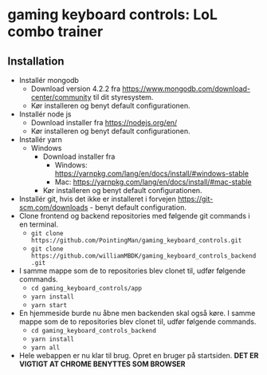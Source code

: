 # gaming keyboard controls: LoL combo trainer

## Installation
* Installér mongodb
    * Download version 4.2.2 fra https://www.mongodb.com/download-center/community til dit styresystem.
    * Kør installeren og benyt default configurationen.
* Installér node js
    * Download installer fra https://nodejs.org/en/
    * Kør installeren og benyt default configurationen.
* Installér yarn
    * Windows
        * Download installer fra 
            * Windows: https://yarnpkg.com/lang/en/docs/install/#windows-stable
            * Mac: https://yarnpkg.com/lang/en/docs/install/#mac-stable
        * Kør installeren og benyt default configurationen.
* Installér git, hvis det ikke er installeret i forvejen https://git-scm.com/downloads - benyt default configuration.
* Clone frontend og backend repositories med følgende git commands i en terminal.
    * `git clone https://github.com/PointingMan/gaming_keyboard_controls.git`
    * `git clone https://github.com/williamMBDK/gaming_keyboard_controls_backend.git`
* I samme mappe som de to repositories blev clonet til, udfør følgende commands.
    * `cd gaming_keyboard_controls/app`
    * `yarn install`
    * `yarn start`
* En hjemmeside burde nu åbne men backenden skal også køre. I samme mappe som de to repositories blev clonet til, udfør følgende commands.
    * `cd gaming_keyboard_controls_backend`
    * `yarn install`
    * `yarn all`
* Hele webappen er nu klar til brug. Opret en bruger på startsiden. **DET ER VIGTIGT AT CHROME BENYTTES SOM BROWSER**